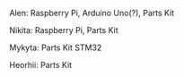 Alen:
Raspberry Pi,
Arduino Uno(?),
Parts Kit

Nikita:
Raspberry Pi,
Parts Kit

Mykyta:
Parts Kit
STM32

Heorhii:
Parts Kit
